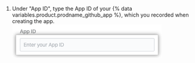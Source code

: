 1. Under "App ID", type the App ID of your {% data variables.product.prodname_github_app %}, which you recorded when creating the app. ![App ID field](/assets/images/help/insights/app-id.png)
